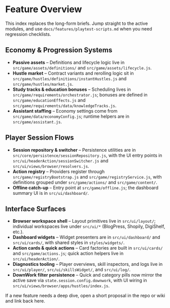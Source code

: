 # Feature Overview

This index replaces the long-form briefs. Jump straight to the active modules, and use `docs/features/playtest-scripts.md` when you need regression checklists.

## Economy & Progression Systems
- **Passive assets** – Definitions and lifecycle logic live in `src/game/assets/definitions/` and `src/game/assets/lifecycle.js`.
- **Hustle market** – Contract variants and rerolling logic sit in `src/game/hustles/definitions/instantHustles.js` and `src/game/hustles/market.js`.
- **Study tracks & education bonuses** – Scheduling lives in `src/game/requirements/orchestrator.js`; bonuses are defined in `src/game/educationEffects.js` and `src/game/requirements/data/knowledgeTracks.js`.
- **Assistant staffing** – Economy settings come from `src/game/data/economyConfig.js`; runtime helpers are in `src/game/assistant.js`.

## Player Session Flows
- **Session repository & switcher** – Persistence utilities are in `src/core/persistence/sessionRepository.js`, with the UI entry points in `src/ui/headerAction/sessionSwitcher.js` and `src/ui/views/browser/resolvers.js`.
- **Action registry** – Providers register through `src/game/registryBootstrap.js` and `src/game/registryService.js`, with definitions grouped under `src/game/actions/` and `src/game/content/`.
- **Offline catch-up** – Entry point at `src/game/offline.js`; the dashboard summary UI is in `src/ui/dashboard/`.

## Interface Surfaces
- **Browser workspace shell** – Layout primitives live in `src/ui/layout/`; individual workspaces live under `src/ui/*` (BlogPress, Shopily, DigiShelf, etc.).
- **Dashboard widgets** – Widget presenters are in `src/ui/dashboard/` and `src/ui/cards/`, with shared styles in `styles/widgets/`.
- **Action cards & quick actions** – Card factories are built in `src/ui/cards/` and `src/game/actions.js`; quick action helpers live in `src/ui/headerAction/`.
- **Diagnostics tooling** – Player overviews, skill inspectors, and logs live in `src/ui/player/`, `src/ui/skillsWidget/`, and `src/ui/log/`.
- **DownWork filter persistence** – Quick and category pills now mirror the active save via `state.session.config.downwork`, with UI wiring in `src/ui/views/browser/apps/hustles/index.js`.

If a new feature needs a deep dive, open a short proposal in the repo or wiki and link back here.
